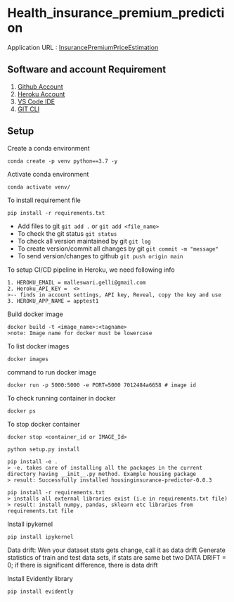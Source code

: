 Health_insurance_premium_prediction
===================================

Application URL : [InsurancePremiumPriceEstimation](https://ml-insurance-prediction.herokuapp.com/)

## Software and account Requirement
1. [Github Account](https://github.com/)
2. [Heroku Account](https://id.heroku.com/login)
3. [VS Code IDE](https://code.visualstudio.com/download)
4. [GIT CLI](https://git-scm.com/downloads)


## Setup
Create a conda environment
```
conda create -p venv python==3.7 -y
```

Activate conda environment
```
conda activate venv/
```

To install requirement file
```
pip install -r requirements.txt
```

* Add files to git  `git add .` or  `git add <file_name>`    
* To check the git status  `git status`    
* To check all version maintained by git  `git log`    
* To create version/commit all changes by git  `git commit -m "message"`    
* To send version/changes to github  `git push origin main`    

To setup CI/CD pipeline in Heroku, we need following info
```
1. HEROKU_EMAIL = malleswari.gelli@gmail.com
2. Heroku_API_KEY =  <>  
>-- finds in account settings, API key, Reveal, copy the key and use
3. HEROKU_APP_NAME = apptest1
```

Build docker image
```
docker build -t <image_name>:<tagname>
>note: Image name for docker must be lowercase
```

To list docker images
```
docker images
```
command to run docker image
```
docker run -p 5000:5000 -e PORT=5000 7012484a6658 # image id
```

To check running container in docker
```
docker ps
```

To stop docker container
```
docker stop <container_id or IMAGE_Id> 
```

```
python setup.py install
```

```
pip install -e . 
> -e. takes care of installing all the packages in the current directory having __init__.py method. Example housing package
> result: Successfully installed housinginsurance-predictor-0.0.3
```

```
pip install -r requirements.txt
> installs all external libraries exist (i.e in requirements.txt file)
> result: install numpy, pandas, sklearn etc libraries from requirements.txt file
```

Install ipykernel
```
pip install ipykernel
```

Data drift:
Wen your dataset stats gets change, call it as data drift
Generate statistics of train and test data sets, if stats are same bet two DATA DRIFT = 0; if there is significant difference, there is data drift

Install Evidently library
```
pip install evidently
```

